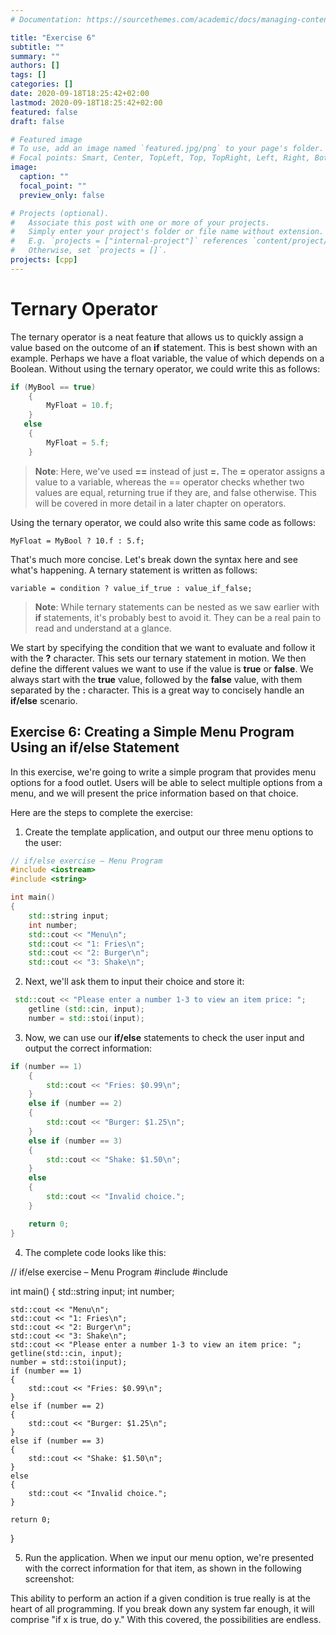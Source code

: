 ```yaml
---
# Documentation: https://sourcethemes.com/academic/docs/managing-content/

title: "Exercise 6"
subtitle: ""
summary: ""
authors: []
tags: []
categories: []
date: 2020-09-18T18:25:42+02:00
lastmod: 2020-09-18T18:25:42+02:00
featured: false
draft: false

# Featured image
# To use, add an image named `featured.jpg/png` to your page's folder.
# Focal points: Smart, Center, TopLeft, Top, TopRight, Left, Right, BottomLeft, Bottom, BottomRight.
image:
  caption: ""
  focal_point: ""
  preview_only: false

# Projects (optional).
#   Associate this post with one or more of your projects.
#   Simply enter your project's folder or file name without extension.
#   E.g. `projects = ["internal-project"]` references `content/project/deep-learning/index.md`.
#   Otherwise, set `projects = []`.
projects: [cpp]
---
```


# Ternary Operator

The ternary operator is a neat feature that allows us to quickly assign a value based on the outcome of an **if** statement. This is best shown with an example. Perhaps we have a float variable, the value of which depends on a Boolean. Without using the ternary operator, we could write this as follows:

```C++
if (MyBool == true)
    {
        MyFloat = 10.f;
    }
   else
    {
        MyFloat = 5.f;
    }
```

> **Note**: Here, we've used **==** instead of just **=.** The **=** operator assigns a value to a variable, whereas the == operator checks whether two values are equal, returning true if they are, and false otherwise. This will be covered in more detail in a later chapter on operators.

Using the ternary operator, we could also write this same code as follows:

`MyFloat = MyBool ? 10.f : 5.f;`

That's much more concise. Let's break down the syntax here and see what's happening. A ternary statement is written as follows:

`variable = condition ? value_if_true : value_if_false;`

> **Note**: While ternary statements can be nested as we saw earlier with **if** statements, it's probably best to avoid it. They can be a real pain to read and understand at a glance.

We start by specifying the condition that we want to evaluate and follow it with the **?** character. This sets our ternary statement in motion. We then define the different values we want to use if the value is **true** or **false**. We always start with the **true** value, followed by the **false** value, with them separated by the **:** character. This is a great way to concisely handle an **if/else** scenario.

## Exercise 6: Creating a Simple Menu Program Using an if/else Statement

In this exercise, we're going to write a simple program that provides menu options for a food outlet. Users will be able to select multiple options from a menu, and we will present the price information based on that choice.

Here are the steps to complete the exercise:

1. Create the template application, and output our three menu options to the user:

```C++
// if/else exercise – Menu Program
#include <iostream>
#include <string>

int main()
{
    std::string input;
    int number;
    std::cout << "Menu\n";
    std::cout << "1: Fries\n";
    std::cout << "2: Burger\n";
    std::cout << "3: Shake\n";
```

2. Next, we'll ask them to input their choice and store it:

```C++
 std::cout << "Please enter a number 1-3 to view an item price: ";
    getline (std::cin, input);
    number = std::stoi(input);
```

3. Now, we can use our **if/else** statements to check the user input and output the correct information:

```C++
if (number == 1)
    {
        std::cout << "Fries: $0.99\n";
    }
    else if (number == 2)
    {
        std::cout << "Burger: $1.25\n";
    }
    else if (number == 3)
    {
        std::cout << "Shake: $1.50\n";
    }
    else
    {  
        std::cout << "Invalid choice.";
    }

    return 0;
}
```

4. The complete code looks like this:

// if/else exercise – Menu Program
#include <iostream>
#include <string>

int main()
{
    std::string input;
    int number;
    
    std::cout << "Menu\n";
    std::cout << "1: Fries\n";
    std::cout << "2: Burger\n";
    std::cout << "3: Shake\n";
    std::cout << "Please enter a number 1-3 to view an item price: ";
    getline(std::cin, input);
    number = std::stoi(input);
    if (number == 1)
    {
        std::cout << "Fries: $0.99\n";
    }
    else if (number == 2)
    {
        std::cout << "Burger: $1.25\n";
    }
    else if (number == 3)
    {
        std::cout << "Shake: $1.50\n";
    }
    else
    {
        std::cout << "Invalid choice.";
    }

    return 0;
}

5. Run the application. When we input our menu option, we're presented with the correct information for that item, as shown in the following screenshot:

This ability to perform an action if a given condition is true really is at the heart of all programming. If you break down any system far enough, it will comprise "if x is true, do y." With this covered, the possibilities are endless.
